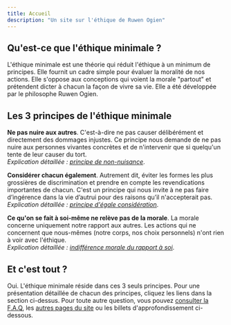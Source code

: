 ```yaml
---
title: Accueil
description: "Un site sur l'éthique de Ruwen Ogien"
---
```


## Qu'est-ce que l'éthique minimale ?

<!-- L'éthique minimale est une théorie qui réduit l'éthique à un minimum de principes, tout en s'opposant au moralisme et au paternalisme. Elle défend la liberté pour chacun de de vivre sa vie comme il le veut, sans rendre de compte à une "police morale" qui s'immiscerait partout. Elle a été développée par le philosophe Ruwen Ogien.-->

L'éthique minimale est une théorie qui réduit l'éthique à un minimum de principes. Elle fournit un cadre simple pour évaluer la moralité de nos actions. Elle s'oppose aux conceptions qui voient la morale "partout" et prétendent dicter à chacun la façon de vivre sa vie. Elle a été développée par le philosophe Ruwen Ogien.

## Les 3 principes de l'éthique minimale

**Ne pas nuire aux autres**. C'est-à-dire ne pas causer délibérément et directement des dommages injustes. Ce principe nous demande de ne pas nuire aux personnes vivantes concrètes et de n'intervenir que si quelqu'un tente de leur causer du tort.<br>*Explication détaillée&nbsp;: [principe de non-nuisance](/page/principe-non-nuisance)*.

**Considérer chacun également**. Autrement dit, éviter les formes les plus grossières de discrimination et prendre en compte les revendications importantes de chacun. C'est un principe qui nous invite à ne pas faire d’ingérence dans la vie d’autrui pour des raisons qu’il n'accepterait pas.<br>*Explication détaillée&nbsp;: [principe d'égale considération](/page/egale-consideration-de-chacun)*.

**Ce qu'on se fait à soi-même ne relève pas de la morale**. La morale concerne uniquement notre rapport aux autres. Les actions qui ne concernent que nous-mêmes (notre corps, nos choix personnels) n'ont rien à voir avec l'éthique.<br>*Explication détaillée&nbsp;: [indifférence morale du rapport à soi](/page/indifference-morale-rapport-a-soi)*.

## Et c'est tout ?

Oui. L'éthique minimale réside dans ces 3 seuls principes. Pour une présentation détaillée de chacun des principes, cliquez les liens dans la section ci-dessus. Pour toute autre question, vous pouvez [consulter la F.A.Q](/page/faq/), les [autres pages du site](/page/) ou les billets d'approfondissement ci-dessous.
